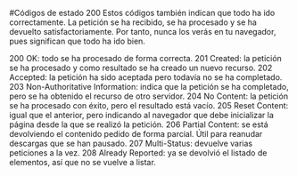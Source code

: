 
#Códigos de estado 200
Estos códigos también indican que todo ha ido correctamente. La petición se ha recibido, se ha procesado y se ha devuelto satisfactoriamente. Por tanto, nunca los verás en tu navegador, pues significan que todo ha ido bien.

200 OK: todo se ha procesado de forma correcta.
201 Created: la petición se ha procesado y como resultado se ha creado un nuevo recurso.
202 Accepted: la petición ha sido aceptada pero todavía no se ha completado.
203 Non-Authoritative Information: indica que la petición se ha completado, pero se ha obtenido el recurso de otro servidor.
204 No Content: la petición se ha procesado con éxito, pero el resultado está vacío.
205 Reset Content: igual que el anterior, pero indicando al navegador que debe inicializar la página desde la que se realizó la petición.
206 Partial Content: se está devolviendo el contenido pedido de forma parcial. Útil para reanudar descargas que se han pausado.
207 Multi-Status: devuelve varias peticiones a la vez.
208 Already Reported: ya se devolvió el listado de elementos, así que no se vuelve a listar.

